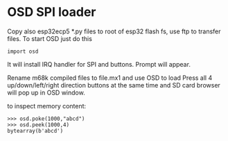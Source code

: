 # OSD SPI loader

Copy also esp32ecp5 *.py files to root of esp32 flash fs,
use ftp to transfer files. To start OSD just do this

    import osd

It will install IRQ handler for SPI and buttons.
Prompt will appear.

Rename m68k compiled files to file.mx1 and use OSD to load
Press all 4 up/down/left/right direction buttons at the same time
and SD card browser will pop up in OSD window.

to inspect memory content:

    >>> osd.poke(1000,"abcd")
    >>> osd.peek(1000,4)
    bytearray(b'abcd')

    